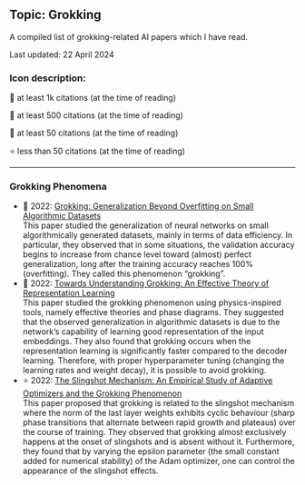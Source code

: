 ## Topic: Grokking

A compiled list of grokking-related AI papers which I have read.

Last updated: 22 April 2024

### Icon description:

🥇 at least 1k citations (at the time of reading)

🥈 at least 500 citations (at the time of reading)

🥉 at least 50 citations (at the time of reading)

⭐ less than 50 citations (at the time of reading)

----

### Grokking Phenomena

* 🥉 2022: [Grokking: Generalization Beyond Overfitting on Small Algorithmic Datasets](https://arxiv.org/pdf/2201.02177.pdf) <br>
This paper studied the generalization of neural networks on small algorithmically generated datasets, mainly in terms of data efficiency. In particular, they observed that in some situations, the validation accuracy begins to increase from chance level toward (almost) perfect generalization, long after the training accuracy reaches 100% (overfitting). They called this phenomenon “grokking”.
* 🥉 2022: [Towards Understanding Grokking: An Effective Theory of Representation Learning](https://arxiv.org/pdf/2205.10343.pdf) <br>
This paper studied the grokking phenomenon using physics-inspired tools, namely effective theories and phase diagrams. They suggested that the observed generalization in algorithmic datasets is due to the network’s capability of learning good representation of the input embeddings. They also found that grokking occurs when the representation learning is significantly faster compared to the decoder learning. Therefore, with proper hyperparameter tuning (changing the learning rates and weight decay), it is possible to avoid grokking.
* ⭐ 2022: [The Slingshot Mechanism: An Empirical Study of Adaptive Optimizers and the Grokking Phenomenon](https://openreview.net/pdf?id=lY1e0PNkSJ) <br>
This paper proposed that grokking is related to the slingshot mechanism where the norm of the last layer weights exhibits cyclic behaviour (sharp phase transitions that alternate between rapid growth and plateaus) over the course of training. They observed that grokking almost exclusively happens at the onset of slingshots and is absent without it. Furthermore, they found that by varying the epsilon parameter (the small constant added for numerical stability) of the Adam optimizer, one can control the appearance of the slingshot effects.
